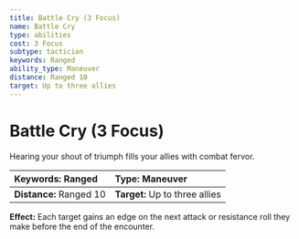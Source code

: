 ```yaml
---
title: Battle Cry (3 Focus)
name: Battle Cry
type: abilities
cost: 3 Focus
subtype: tactician
keywords: Ranged
ability_type: Maneuver
distance: Ranged 10
target: Up to three allies
---
```


# Battle Cry (3 Focus)

Hearing your shout of triumph fills your allies with combat fervor.

| **Keywords:** Ranged    | **Type:** Maneuver             |
| :---------------------- | :----------------------------- |
| **Distance:** Ranged 10 | **Target:** Up to three allies |

**Effect:** Each target gains an edge on the next attack or resistance roll they make before the end of the encounter.
